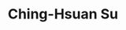---
# Display name
name: Ching-Hsuan Su
# Username (this should match the folder name)
authors:
- Ching-Hsuan Su

# Short bio (displayed in user profile at end of posts)
bio: My research interests include state repression, protest, dictatorship, armed conflict, and networks.
education:
  courses:
  - course: PhD in Political Science
    institution: National Taiwan University
    year: 2018

    
# Enter email to display Gravatar (if Gravatar enabled in Config)
email: "chsu@mail.nptu.edu.tw"

# Interest shown on the main page
interests:
- Transitional Justice
- Authoritarianism

# Organizations/Affiliations
organizations:
- name: National Pintung University
  url: "https://eng.nptu.edu.tw/"
  
# Role/position
role: Assistant Professor <br/> Department of Social Development  <br/> [National Pintung University](https://eng.nptu.edu.tw/ 'National Pintung University')

# Social/Academic Networking
# For available icons, see: https://sourcethemes.com/academic/docs/widgets/#icons
#   For an email link, use "fas" icon pack, "envelope" icon, and a link in the
#   form "mailto:your-email@example.com" or "#contact" for contact widget.
# social:
# - icon: envelope
#   icon_pack: fas
#   link: mailto:howard.hl.liu@gmail.com
# - icon: twitter
#   icon_pack: fab
#   link: https://twitter.com/haoliuhoward
# - icon: google-scholar
#   icon_pack: ai
#   link: https://scholar.google.com/citations?user=63cHmyAAAAAJ&hl=en&citsig=AMD79or9Vlegpr0-m-JmGzsddPIcTAZ2BA
# - icon: github
#   icon_pack: fab
#   link: https://github.com/haoliuhoward
# - icon: calendar-alt
#   icon_pack: far
#   link: https://calendly.com/howard-hl-liu/office-hour-meeting-15-minutes
# Link to a PDF of your resume/CV from the About widget.
# To enable, copy your resume/CV to `static/files/cv.pdf` and uncomment the lines below.  
# - icon: cv
#   icon_pack: ai
#   link: files/liu_cv.pdf
  
# Is this the primary user of the site?
superuser: false
title: Ching-Hsuan Su

# Organizational groups that you belong to (for People widget)
#   Set this to `[]` or comment out if you are not using People widget.  
user_groups:
# - Lab Co-Director
# - Principal Investigators
- Current Co-Investigators


---